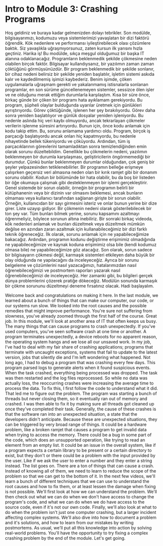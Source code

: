 # Intro to Module 3: Crashing Programs

Hoş geldiniz ve buraya kadar gelmenizden dolayı tebrikler. Son modülde, bilgisayarımızı, kodumuzu veya sistemlerimizi yavaşlatan bir dizi faktörü öğrendik. Kök nedenlere ve performansı iyileştirebilecek olası çözümlere baktık. Siz yavaşlıkla uğraşmıyorsunuz, zaten kursun ilk yarısını hızla geçtiniz. Harika iş! Bu modülde, sıkça meşgul olduğumuz bir başka IT alanına odaklanacağız. Programların beklenmedik şekilde çökmesine neden olabilen birçok faktör. Bilgisayar kullandıysanız, bir yazılımın zaman zaman çöktüğünü görmüşsünüzdür. Bir program beklenmedik bir şekilde sonlanır, bir cihaz nedeni belirsiz bir şekilde yeniden başlatılır, işletim sistemi askıda kalır ve kaydedilmemiş işimizi kaybederiz. Benim işimde, çöken uygulamalarla uğraşmam gerekti ve yakalanmamış istisnalarla sonlanan programlar, en son sürüme güncellenemeyen sistemler, sessizce ölen işler ve ne olduğunu merak ettiğim durumlarla karşılaştım. Kısa bir süre önce, birkaç günde bir çöken bir programı hata ayıklamam gerekiyordu. Bu program, şüpheli olaylar bulduğunda uyarılar üretmek için günlükleri ayrıştırıyordu. Görev çöktüğünde, işlenen her şey bırakılıyordu. Görev daha sonra yeniden başlatılıyor ve günlük dosyalar yeniden işleniyordu. Bu nedenle aslında hiç veri kaybı olmuyordu, ancak tekrarlayan çökmeler verilerin işlenme süresini artırıyordu. Bunun için, önce kodu anlamak için kodu takip ettim. Bu, sorunu anlamama yardımcı oldu. Program, birçok iş parçacığı başlatıyordu ancak onları hiç kapatmıyordu, bu nedenle nihayetinde bellek tükeniyordu ve çöküyordu. Ardından, tüm iş parçacıklarının görevlerini tamamladıktan sonra temizlendiğinden emin olarak sorunu düzeltebildim. Genellikle bu çökmelerin nedeni, yazılımın beklenmeyen bir durumla karşılaşması, geliştiricilerin öngörmemediği bir durumdur. Çünkü bunlar beklenmeyen durumlar olduğundan, çok geniş bir şeyler yelpazesinden tetiklenebilirler. Bir programın belleğe erişmeye çalışırken geçersiz veri almasına neden olan bir kırık ramjet gibi bir donanım sorunu olabilir. Kodun bir bölümünde bir hata olabilir, bu da boş bir listeden bir öğe okumaya çalışmak gibi desteklenmeyen bir işlemi gerçekleştirir. Genel sistemde bir sorun olabilir, örneğin bir programın belirli bir kütüphanenin veya bir dizinin var olmasını beklemesi, ancak bunların olmaması veya kullanıcı tarafından sağlanan girişte bir sorun olabilir. Örneğin, kullanıcıdan bir sayı girmesini isteriz ve onlar bunun yerine bir dize girer. Liste uzayıp gidiyor. Bir çökmenin nedeni olarak gösterilebilecek bir ton şey var. Tüm bunları bilmek yerine, sorunu kapsamını azaltmayı öğrenmeliyiz, böylece sorunun altına inebiliriz. Bir sonraki birkaç videoda, kök nedenleri anlamak ve bunları düzeltmek veya düzeltmek mümkün değilse en azından zararı azaltmak için kullanabileceğimiz bir dizi farklı teknik öğreneceğiz. İlk olarak, sorunu anlamak için ne yapabileceğimize bakacağız. Ardından, programın kodunu değiştirme erişimimiz olmadığında ne yapabileceğimize ve kaynak koduna erişimimiz olsa bile (kendi kodumuz olmasa bile) ne yapabileceğimize göz atacağız. Son olarak, sorun sadece bir bilgisayarın çökmesi değil, karmaşık sistemleri etkileyen daha büyük bir olay olduğunda ne yapılacağını da inceleyeceğiz. Ayrıca bir sorunu belgeleme ve çözümlerini nasıl yazacağımızı, hatalarımızdan nasıl öğrenebileceğimizi ve postmortem raporları yazarak nasıl öğrenebileceğimizi de inceleyeceğiz. Her zamanki gibi, bu bilgileri gerçek dünya problemlerini çözerek pratiğe dökeceğiz. Modülün sonunda karmaşık bir çökme sorununu düzeltmeyi deneme fırsatınız olacak. Hadi başlayalım.

Welcome back and congratulations on making it here. In the last module, we learned about a bunch of things that can make our computer, our code, or our systems run slow. We looked into the root causes and the possible remedies that might improve performance. You're sure not suffering from slowness, you've already zoomed through the first half of the course. Great job. In this module, we'll look at another area of IT that often keeps us busy. The many things that can cause programs to crash unexpectedly. If you've used computers, you've seen software crash at one time or another. A program terminates unexpectedly, a device reboots for no apparent reason, the operating system hangs and we lose all our unsaved work. In my job, I've had to deal with my fair share of crashing applications; programs that terminate with uncaught exceptions, systems that fail to update to the latest version, jobs that silently die and I'm left wondering what happened. Not long ago, I had to debug a program that was crashing every few days. This program parsed logs to generate alerts when it found suspicious events. When the task crashed, everything being processed was dropped. The task was then restarted and the log files reprocessed. So while no data was actually loss, the reoccurring crashes were increasing the average time to process the data. To fix this, I first follow the code to understand what it did. That led me to figure out the problem. The program was starting a bunch of threads but never closing them, so it eventually ran out of memory and crashed. I was then able to fix it by making sure all threads got cleaned up once they've completed their task. Generally, the cause of these crashes is that the software ran into an unexpected situation, a state that the developers didn't anticipate. Because these are unexpected situations, they can be triggered by very broad range of things. It could be a hardware problem, like a broken ramjet that causes a program to get invalid data when trying to access the memory. There could be a bug in some part of the code, which does an unsupported operation, like trying to read an element from an empty list. It could be an issue in the overall system, like if a program expects a certain library to be present or a certain directory to exist, but they don't or there could be a problem with the input provided by the user. Like if we ask the user to enter a number and they enter a string instead. The list goes on. There are a ton of things that can cause a crash. Instead of knowing all of them, we need to learn to reduce the scope of the problem so that we can get to the bottom of it. In the next few videos, we'll learn a bunch of different techniques that we can use to understand the root causes and how to fix them, or at least lessen the damage when fixing is not possible. We'll first look at how we can understand the problem. We'll then check out what we can do when we don't have access to change the program's code, and what we can do when we do have access to the source code, even if it's not our own code. Finally, we'll also look at what to do when the problem isn't just one computer crashing, but a larger incident affecting complex systems. We'll also dive into how to document a problem and it's solutions, and how to learn from our mistakes by writing postmortems. As usual, we'll put all this knowledge into action by solving real-world problems. You'll have the opportunity to try fixing a complex crashing problem by the end of the module. Let's get going.